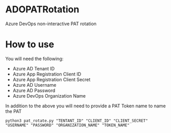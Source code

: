 # ADOPATRotation
Azure DevOps non-interactive PAT rotation

# How to use
You will need the following:
- Azure AD Tenant ID
- Azure App Registration Client ID
- Azure App Registration Client Secret
- Azure AD Username
- Azure AD Password
- Azure DevOps Organization Name

In addition to the above you will need to provide a PAT Token name to name the PAT

```console
python3 pat_rotate.py "TENTANT_ID" "CLIENT_ID" "CLIENT_SECRET" "USERNAME" "PASSWORD" "ORGANIZATION_NAME" "TOKEN_NAME"
```

